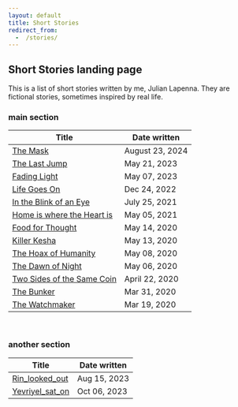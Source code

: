 ```yaml
---
layout: default
title: Short Stories
redirect_from:
  -  /stories/
---
```


## Short Stories landing page

This is a list of short stories written by me, Julian Lapenna. They are fictional stories, sometimes inspired by real life.

### main section

| Title                               | Date written |
| ----------------------------------- | ------------ |
| [The Mask](The%20Mask.html) | August 23, 2024 |
| [The Last Jump](The%20Last%20Jump.html) | May 21, 2023 |
| [Fading Light](Fading%20Light.html) | May 07, 2023 |
| [Life Goes On](Life%20Goes%20On.html) | Dec 24, 2022 |
| [In the Blink of an Eye](In%20the%20Blink%20of%20an%20Eye.html) | July 25, 2021 |
| [Home is where the Heart is](Home%20is%20where%20the%20Heart%20is.html) | May 05, 2021 |
| [Food for Thought](Food%20for%20Thought.html) | May 14, 2020 |
| [Killer Kesha](Killer%20Kesha.html) | May 13, 2020 |
| [The Hoax of Humanity](The%20Hoax%20of%20Humanity.html) | May 08, 2020 |
| [The Dawn of Night](The%20Dawn%20of%20Night.html) | May 06, 2020 |
| [Two Sides of the Same Coin](Two%20Sides%20of%20the%20Same%20Coin.html) | April 22, 2020 |
| [The Bunker](The%20Bunker.html) | Mar 31, 2020 |
| [The Watchmaker](The%20Watchmaker.html) | Mar 19, 2020 |

<br>

### another section

| Title                               | Date written |
| ----------------------------------- | ------------ |
| [Rin_looked_out](Cosmere/Rin_looked_out.html) | Aug 15, 2023 |
| [Yevriyel_sat_on](Cosmere/Yevriyel_sat_on.html) | Oct 06, 2023 |
